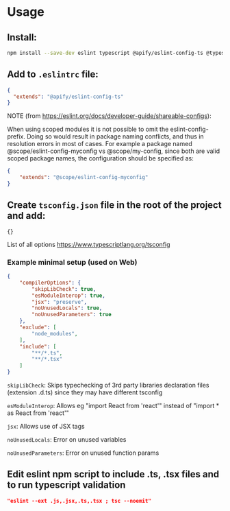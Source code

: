 # Usage

## Install:

```bash
npm install --save-dev eslint typescript @apify/eslint-config-ts @typescript-eslint/eslint-plugin @typescript-eslint/parser 
```

## Add to `.eslintrc` file:

```json
{
  "extends": "@apify/eslint-config-ts"
}
```

NOTE (from https://eslint.org/docs/developer-guide/shareable-configs): 
  
When using scoped modules it is not possible to omit the eslint-config- prefix. Doing so would result in package naming conflicts, and thus in resolution errors in most of cases. For example a package named @scope/eslint-config-myconfig vs @scope/my-config, since both are valid scoped package names, the configuration should be specified as:

```json
{
    "extends": "@scope/eslint-config-myconfig"
}
```


## Create `tsconfig.json` file in the root of the project and add:
```
{}
```
List of all options https://www.typescriptlang.org/tsconfig

### Example minimal setup (used on Web)
```json
{
    "compilerOptions": {
        "skipLibCheck": true,
        "esModuleInterop": true,
        "jsx": "preserve",
        "noUnusedLocals": true,
        "noUnusedParameters": true
    },
    "exclude": [
        "node_modules",
    ],
    "include": [
        "**/*.ts",
        "**/*.tsx"
    ]
}
```

`skipLibCheck`: 
Skips typechecking of 3rd party libraries declaration files (extension .d.ts) since they may have different tsconfig

`esModuleInterop`: 
Allows eg "import React from 'react'" instead of "import * as React from 'react'"

`jsx`: 
Allows use of JSX tags

`noUnusedLocals`: 
Error on unused variables

`noUnusedParameters`: 
Error on unused function params


## Edit eslint npm script to include .ts, .tsx files and to run typescript validation
```json
"eslint --ext .js,.jsx,.ts,.tsx ; tsc --noemit"
```